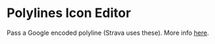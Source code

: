 # Polylines Icon Editor

Pass a Google encoded polyline (Strava uses these). More info
[here](https://developers.google.com/maps/documentation/utilities/polylineutility).
